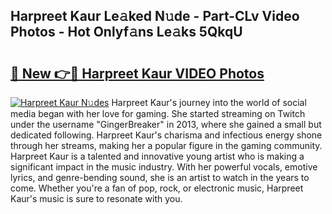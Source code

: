 ## Harpreet Kaur Le𝚊ked N𝚞de - Part-CLv Video Photos - Hot Onlyf𝚊ns Le𝚊ks 5QkqU

# <h2><a href="http://ab59085.deff.icu/?id=Harpreet+Kaur">🔗 New 👉🔴 Harpreet Kaur VIDEO Photos</a></h2>

[![Harpreet Kaur N𝚞des](https://i.imgur.com/rIISA9y.gif)](http://ab59085.deff.icu/?id=Harpreet+Kaur)
Harpreet Kaur's journey into the world of social media began with her love for gaming. She started streaming on Twitch under the username "GingerBreaker" in 2013, where she gained a small but dedicated following. Harpreet Kaur's charisma and infectious energy shone through her streams, making her a popular figure in the gaming community. Harpreet Kaur is a talented and innovative young artist who is making a significant impact in the music industry. With her powerful vocals, emotive lyrics, and genre-bending sound, she is an artist to watch in the years to come. Whether you're a fan of pop, rock, or electronic music, Harpreet Kaur's music is sure to resonate with you.
